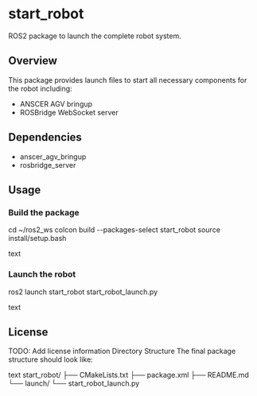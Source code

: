 # start_robot

ROS2 package to launch the complete robot system.

## Overview
This package provides launch files to start all necessary components for the robot including:
- ANSCER AGV bringup
- ROSBridge WebSocket server

## Dependencies
- anscer_agv_bringup
- rosbridge_server

## Usage

### Build the package
cd ~/ros2_ws
colcon build --packages-select start_robot
source install/setup.bash

text

### Launch the robot
ros2 launch start_robot start_robot_launch.py

text

## License
TODO: Add license information
Directory Structure
The final package structure should look like:

text
start_robot/
├── CMakeLists.txt
├── package.xml
├── README.md
└── launch/
    └── start_robot_launch.py
